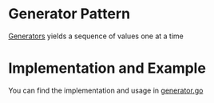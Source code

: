 # Generator Pattern

[Generators](https://en.wikipedia.org/wiki/Generator_(computer_programming)) yields a sequence of values one at a time

# Implementation and Example

You can find the implementation and usage in [generator.go](generator.go)
